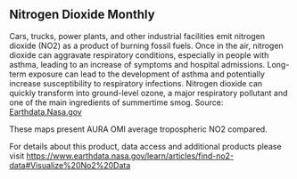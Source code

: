 ## Nitrogen Dioxide Monthly

Cars, trucks, power plants, and other industrial facilities emit nitrogen dioxide (NO2) as a product of burning fossil fuels. Once in the air, nitrogen dioxide can aggravate respiratory conditions, especially in people with asthma, leading to an increase of symptoms and hospital admissions. Long-term exposure can lead to the development of asthma and potentially increase susceptibility to respiratory infections. Nitrogen dioxide can quickly transform into ground-level ozone, a major respiratory pollutant and one of the main ingredients of summertime smog. Source: [Earthdata.Nasa.gov](https://www.earthdata.nasa.gov/learn/articles/find-no2-data#Visualize%20No2%20Data)


These maps present AURA OMI average tropospheric NO2 compared.

For details about this product, data access and additional products please visit https://www.earthdata.nasa.gov/learn/articles/find-no2-data#Visualize%20No2%20Data 

